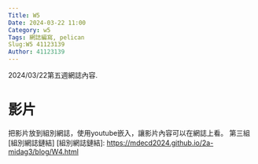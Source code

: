 ```yaml
---
Title: W5
Date: 2024-03-22 11:00
Category: w5
Tags: 網誌編寫, pelican
Slug:W5 41123139
Author: 41123139
---
```


2024/03/22第五週網誌內容.

<!-- PELICAN_END_SUMMARY -->

# 影片
把影片放到組別網誌，使用youtube嵌入，讓影片內容可以在網誌上看。
第三組[組別網誌鏈結]
[組別網誌鏈結]: https://mdecd2024.github.io/2a-midag3/blog/W4.html